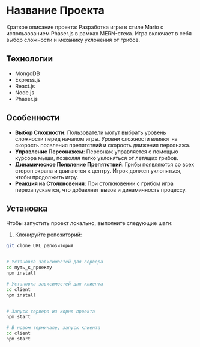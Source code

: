# Название Проекта

Краткое описание проекта: Разработка игры в стиле Mario с использованием Phaser.js в рамках MERN-стека. Игра включает в себя выбор сложности и механику уклонения от грибов.

## Технологии

- MongoDB
- Express.js
- React.js
- Node.js
- Phaser.js

## Особенности

- **Выбор Сложности**: Пользователи могут выбрать уровень сложности перед началом игры. Уровни сложности влияют на скорость появления препятствий и скорость движения персонажа.
- **Управление Персонажем**: Персонаж управляется с помощью курсора мыши, позволяя легко уклоняться от летящих грибов.
- **Динамическое Появление Препятствий**: Грибы появляются со всех сторон экрана и двигаются к центру. Игрок должен уклоняться, чтобы продолжить игру.
- **Реакция на Столкновения**: При столкновении с грибом игра перезапускается, что добавляет вызов и динамичность процессу.

## Установка

Чтобы запустить проект локально, выполните следующие шаги:

1. Клонируйте репозиторий:

```bash
git clone URL_репозитория


# Установка зависимостей для сервера
cd путь_к_проекту
npm install

# Установка зависимостей для клиента
cd client
npm install


# Запуск сервера из корня проекта
npm start

# В новом терминале, запуск клиента
cd client
npm start


